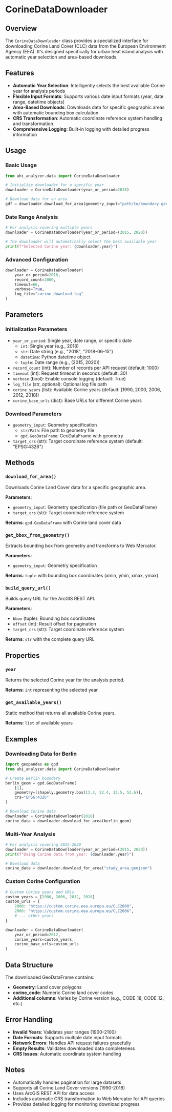 # CorineDataDownloader

## Overview
The `CorineDataDownloader` class provides a specialized interface for downloading Corine Land Cover (CLC) data from the European Environment Agency (EEA). It's designed specifically for urban heat island analysis with automatic year selection and area-based downloads.

## Features
- **Automatic Year Selection**: Intelligently selects the best available Corine year for analysis periods
- **Flexible Input Formats**: Supports various date input formats (year, date range, datetime objects)
- **Area-Based Downloads**: Downloads data for specific geographic areas with automatic bounding box calculation
- **CRS Transformation**: Automatic coordinate reference system handling and transformation
- **Comprehensive Logging**: Built-in logging with detailed progress information

## Usage

### Basic Usage
```python
from uhi_analyzer.data import CorineDataDownloader

# Initialize downloader for a specific year
downloader = CorineDataDownloader(year_or_period=2018)

# Download data for an area
gdf = downloader.download_for_area(geometry_input="path/to/boundary.geojson")
```

### Date Range Analysis
```python
# For analysis covering multiple years
downloader = CorineDataDownloader(year_or_period=(2015, 2020))

# The downloader will automatically select the best available year
print(f"Selected Corine year: {downloader.year}")
```

### Advanced Configuration
```python
downloader = CorineDataDownloader(
    year_or_period=2018,
    record_count=2000,
    timeout=60,
    verbose=True,
    log_file="corine_download.log"
)
```

## Parameters

### Initialization Parameters
- `year_or_period`: Single year, date range, or specific date
  - `int`: Single year (e.g., 2018)
  - `str`: Date string (e.g., "2018", "2018-06-15")
  - `datetime`: Python datetime object
  - `tuple`: Date range (e.g., (2015, 2020))
- `record_count` (int): Number of records per API request (default: 1000)
- `timeout` (int): Request timeout in seconds (default: 30)
- `verbose` (bool): Enable console logging (default: True)
- `log_file` (str, optional): Optional log file path
- `corine_years` (list): Available Corine years (default: [1990, 2000, 2006, 2012, 2018])
- `corine_base_urls` (dict): Base URLs for different Corine years

### Download Parameters
- `geometry_input`: Geometry specification
  - `str/Path`: File path to geometry file
  - `gpd.GeoDataFrame`: GeoDataFrame with geometry
- `target_crs` (str): Target coordinate reference system (default: "EPSG:4326")

## Methods

### `download_for_area()`
Downloads Corine Land Cover data for a specific geographic area.

**Parameters**:
- `geometry_input`: Geometry specification (file path or GeoDataFrame)
- `target_crs` (str): Target coordinate reference system

**Returns**: `gpd.GeoDataFrame` with Corine land cover data

### `get_bbox_from_geometry()`
Extracts bounding box from geometry and transforms to Web Mercator.

**Parameters**:
- `geometry_input`: Geometry specification

**Returns**: `tuple` with bounding box coordinates (xmin, ymin, xmax, ymax)

### `build_query_url()`
Builds query URL for the ArcGIS REST API.

**Parameters**:
- `bbox` (tuple): Bounding box coordinates
- `offset` (int): Result offset for pagination
- `target_crs` (str): Target coordinate reference system

**Returns**: `str` with the complete query URL

## Properties

### `year`
Returns the selected Corine year for the analysis period.

**Returns**: `int` representing the selected year

### `get_available_years()`
Static method that returns all available Corine years.

**Returns**: `list` of available years

## Examples

### Downloading Data for Berlin
```python
import geopandas as gpd
from uhi_analyzer.data import CorineDataDownloader

# Create Berlin boundary
berlin_geom = gpd.GeoDataFrame(
    [1], 
    geometry=[shapely.geometry.box(13.3, 52.4, 13.5, 52.6)], 
    crs="EPSG:4326"
)

# Download Corine data
downloader = CorineDataDownloader(2018)
corine_data = downloader.download_for_area(berlin_geom)
```

### Multi-Year Analysis
```python
# For analysis covering 2015-2020
downloader = CorineDataDownloader(year_or_period=(2015, 2020))
print(f"Using Corine data from year: {downloader.year}")

# Download data
corine_data = downloader.download_for_area("study_area.geojson")
```

### Custom Corine Configuration
```python
# Custom Corine years and URLs
custom_years = [2000, 2006, 2012, 2018]
custom_urls = {
    2000: "https://custom.corine.eea.europa.eu/CLC2000",
    2006: "https://custom.corine.eea.europa.eu/CLC2006",
    # ... other years
}

downloader = CorineDataDownloader(
    year_or_period=2012,
    corine_years=custom_years,
    corine_base_urls=custom_urls
)
```

## Data Structure
The downloaded GeoDataFrame contains:
- **Geometry**: Land cover polygons
- **corine_code**: Numeric Corine land cover codes
- **Additional columns**: Varies by Corine version (e.g., CODE_18, CODE_12, etc.)

## Error Handling
- **Invalid Years**: Validates year ranges (1900-2100)
- **Date Formats**: Supports multiple date input formats
- **Network Errors**: Handles API request failures gracefully
- **Empty Results**: Validates downloaded data completeness
- **CRS Issues**: Automatic coordinate system handling

## Notes
- Automatically handles pagination for large datasets
- Supports all Corine Land Cover versions (1990-2018)
- Uses ArcGIS REST API for data access
- Includes automatic CRS transformation to Web Mercator for API queries
- Provides detailed logging for monitoring download progress 